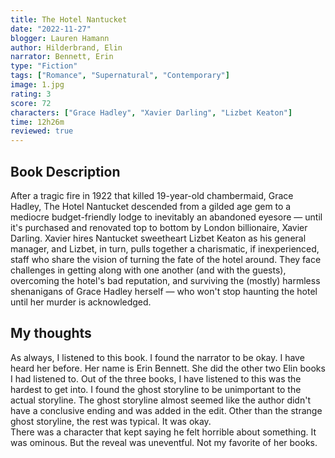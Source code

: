 ```yaml
---
title: The Hotel Nantucket
date: "2022-11-27"
blogger: Lauren Hamann
author: Hilderbrand, Elin
narrator: Bennett, Erin
type: "Fiction"
tags: ["Romance", "Supernatural", "Contemporary"]
image: 1.jpg
rating: 3
score: 72
characters: ["Grace Hadley", "Xavier Darling", "Lizbet Keaton"]
time: 12h26m
reviewed: true
---
```


## Book Description

After a tragic fire in 1922 that killed 19-year-old chambermaid, Grace Hadley, The Hotel Nantucket descended from a gilded age gem to a mediocre budget-friendly lodge to inevitably an abandoned eyesore — until it's purchased and renovated top to bottom by London billionaire, Xavier Darling. Xavier hires Nantucket sweetheart Lizbet Keaton as his general manager, and Lizbet, in turn, pulls together a charismatic, if inexperienced, staff who share the vision of turning the fate of the hotel around. They face challenges in getting along with one another (and with the guests), overcoming the hotel's bad reputation, and surviving the (mostly) harmless shenanigans of Grace Hadley herself — who won't stop haunting the hotel until her murder is acknowledged.

## My thoughts

As always, I listened to this book. I found the narrator to be okay. I have heard her before. Her name is Erin Bennett. She did the other two Elin books I had listened to. Out of the three books, I have listened to this was the hardest to get into. I found the ghost storyline to be unimportant to the actual storyline. The ghost storyline almost seemed like the author didn't have a conclusive ending and was added in the edit. Other than the strange ghost storyline, the rest was typical. It was okay. <br />
There was a character that kept saying he felt horrible about something. It was ominous. But the reveal was uneventful. Not my favorite of her books.
